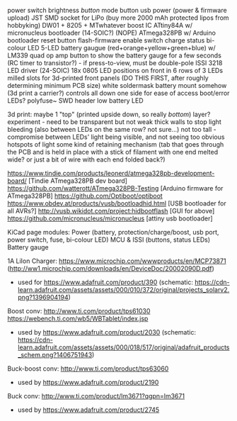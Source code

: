 power switch
brightness *button*
mode button
usb power (power & firmware upload)
JST SMD socket for LiPo
(buy more 2000 mAh protected lipos from hobbyking)
DW01 + 8205 + MTwhatever boost IC
	ATtiny84A w/ micronucleus bootloader (14-SOIC?) (NOPE)
ATmega328PB w/ Arduino bootloader
reset button
flash-firmware enable switch
charge status bi-colour LED
5-LED battery gaugue (red+orange+yellow+green+blue) w/ LM339 quad op amp
button to show the battery gauge for a few seconds (RC timer to transistor?) - if press-to-view, must be double-pole
ISSI 3218 LED driver (24-SOIC)
18x 0805 LED positions on front in 6 rows of 3 LEDs
milled slots for 3d-printed front panels (DO THIS FIRST, after roughly determining minimum PCB size)
white soldermask
battery mount somehow (3d print a carrier?)
controls all down one side for ease of access
boot/error LEDs?
polyfuse~
SWD header
low battery LED



3d print:
maybe 1 "top" (printed upside down, so really *bottom*) layer? experiment - need to be transparent but not weak
thick walls to stop light bleeding (also between LEDs on the same row? not sure...)
not too tall - compromise between LEDs' light being visible, and not seeing too obvious hotspots of light
some kind of retaining mechanism (tab that goes through the PCB and is held in place with a stick of filament with one end melted wide? or just a bit of wire with each end folded back?)

https://www.tindie.com/products/leonerd/atmega328pb-development-board/ [Tindie ATmega328PB dev board]
https://github.com/watterott/ATmega328PB-Testing [Arduino firmware for ATmega328PB]
https://github.com/Optiboot/optiboot
https://www.obdev.at/products/vusb/bootloadhid.html [USB bootloader for all AVRs?]
http://vusb.wikidot.com/project:hidbootflash [GUI for above]
https://github.com/micronucleus/micronucleus [attiny usb bootloader]

KiCad page modules:
Power (battery, protection/charge/boost, usb port, power switch, fuse, bi-colour LED)
MCU & ISSI (buttons, status LEDs)
Battery gauge


1A LiIon Charger:
https://www.microchip.com/wwwproducts/en/MCP73871 (http://ww1.microchip.com/downloads/en/DeviceDoc/20002090D.pdf)
- used for https://www.adafruit.com/product/390 (schematic: https://cdn-learn.adafruit.com/assets/assets/000/010/372/original/projects_solarv2.png?1396904194)

Boost conv:
http://www.ti.com/product/tps61030 
https://webench.ti.com/wb5/WBTablet/index.jsp
- used by https://www.adafruit.com/product/2030 (schematic: https://cdn-learn.adafruit.com/assets/assets/000/018/517/original/adafruit_products_schem.png?1406751943)

Buck-boost conv:
http://www.ti.com/product/tps63060
- used by https://www.adafruit.com/product/2190

Buck conv:
http://www.ti.com/product/lm3671?qgpn=lm3671
- used by https://www.adafruit.com/product/2745
